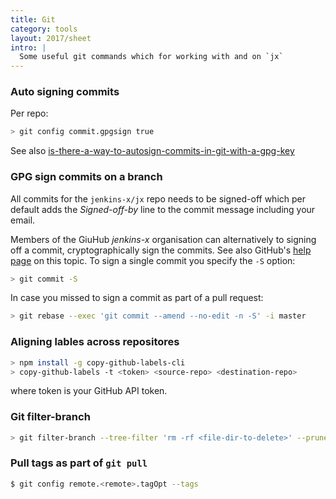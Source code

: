 ```yaml
---
title: Git
category: tools
layout: 2017/sheet
intro: |
  Some useful git commands which for working with and on `jx` 
---
```


### Auto signing commits

Per repo:

```bash
> git config commit.gpgsign true
```

See also [is-there-a-way-to-autosign-commits-in-git-with-a-gpg-key](https://stackoverflow.com/questions/10161198/is-there-a-way-to-autosign-commits-in-git-with-a-gpg-key)

### GPG sign commits on a branch

All commits for the `jenkins-x/jx` repo needs to be signed-off which per default adds the _Signed-off-by_ line to the commit message including your email.

Members of the GiuHub _jenkins-x_ organisation can alternatively to signing off a commit, cryptographically sign the commits. See also GitHub's [help page](https://help.github.com/en/articles/signing-commits) on this topic. To sign a single commit you specify the `-S` option:

```bash
> git commit -S
```

In case you missed to sign a commit as part of a pull request:

```bash
> git rebase --exec 'git commit --amend --no-edit -n -S' -i master
```

### Aligning lables across repositores

```bash
> npm install -g copy-github-labels-cli
> copy-github-labels -t <token> <source-repo> <destination-repo>
```

where token is your GitHub API token.

### Git filter-branch

```bash
> git filter-branch --tree-filter 'rm -rf <file-dir-to-delete>' --prune-empty HEAD
```

### Pull tags as part of `git pull`

```bash
$ git config remote.<remote>.tagOpt --tags
```
